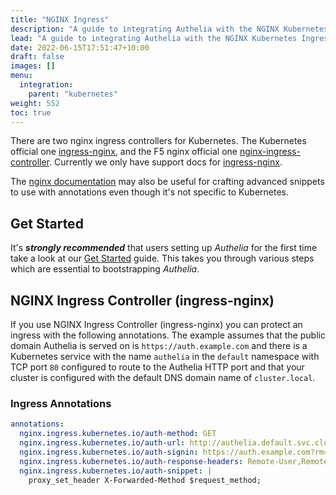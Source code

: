 ```yaml
---
title: "NGINX Ingress"
description: "A guide to integrating Authelia with the NGINX Kubernetes Ingress."
lead: "A guide to integrating Authelia with the NGINX Kubernetes Ingress."
date: 2022-06-15T17:51:47+10:00
draft: false
images: []
menu:
  integration:
    parent: "kubernetes"
weight: 552
toc: true
---
```


There are two nginx ingress controllers for Kubernetes. The Kubernetes official one [ingress-nginx], and the F5 nginx
official one [nginx-ingress-controller]. Currently we only have support docs for [ingress-nginx].

The [nginx documentation](../proxies/nginx.md) may also be useful for crafting advanced snippets to use with annotations
even though it's not specific to Kubernetes.

## Get Started

It's __*strongly recommended*__ that users setting up *Authelia* for the first time take a look at our
[Get Started](../prologue/get-started.md) guide. This takes you through various steps which are essential to
bootstrapping *Authelia*.

## NGINX Ingress Controller (ingress-nginx)

If you use NGINX Ingress Controller (ingress-nginx) you can protect an ingress with the following annotations. The
example assumes that the public domain Authelia is served on is `https://auth.example.com` and there is a
Kubernetes service with the name `authelia` in the `default` namespace with TCP port `80` configured to route to the
Authelia HTTP port and that your cluster is configured with the default
DNS domain name of `cluster.local`.

### Ingress Annotations

```yaml
annotations:
  nginx.ingress.kubernetes.io/auth-method: GET
  nginx.ingress.kubernetes.io/auth-url: http://authelia.default.svc.cluster.local/api/verify
  nginx.ingress.kubernetes.io/auth-signin: https://auth.example.com?rm=$request_method
  nginx.ingress.kubernetes.io/auth-response-headers: Remote-User,Remote-Name,Remote-Groups,Remote-Email
  nginx.ingress.kubernetes.io/auth-snippet: |
    proxy_set_header X-Forwarded-Method $request_method;
```

[ingress-nginx]: https://kubernetes.github.io/ingress-nginx/
[nginx-ingress-controller]: https://docs.nginx.com/nginx-ingress-controller/

